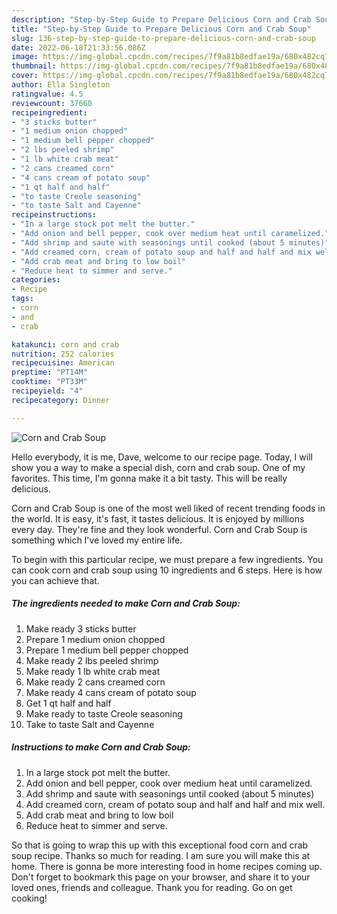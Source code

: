 ```yaml
---
description: "Step-by-Step Guide to Prepare Delicious Corn and Crab Soup"
title: "Step-by-Step Guide to Prepare Delicious Corn and Crab Soup"
slug: 136-step-by-step-guide-to-prepare-delicious-corn-and-crab-soup
date: 2022-06-18T21:33:56.086Z
image: https://img-global.cpcdn.com/recipes/7f9a81b8edfae19a/680x482cq70/corn-and-crab-soup-recipe-main-photo.jpg
thumbnail: https://img-global.cpcdn.com/recipes/7f9a81b8edfae19a/680x482cq70/corn-and-crab-soup-recipe-main-photo.jpg
cover: https://img-global.cpcdn.com/recipes/7f9a81b8edfae19a/680x482cq70/corn-and-crab-soup-recipe-main-photo.jpg
author: Ella Singleton
ratingvalue: 4.5
reviewcount: 37660
recipeingredient:
- "3 sticks butter"
- "1 medium onion chopped"
- "1 medium bell pepper chopped"
- "2 lbs peeled shrimp"
- "1 lb white crab meat"
- "2 cans creamed corn"
- "4 cans cream of potato soup"
- "1 qt half and half"
- "to taste Creole seasoning"
- "to taste Salt and Cayenne"
recipeinstructions:
- "In a large stock pot melt the butter."
- "Add onion and bell pepper, cook over medium heat until caramelized."
- "Add shrimp and saute with seasonings until cooked (about 5 minutes)"
- "Add creamed corn, cream of potato soup and half and half and mix well."
- "Add crab meat and bring to low boil"
- "Reduce heat to simmer and serve."
categories:
- Recipe
tags:
- corn
- and
- crab

katakunci: corn and crab 
nutrition: 252 calories
recipecuisine: American
preptime: "PT14M"
cooktime: "PT33M"
recipeyield: "4"
recipecategory: Dinner

---
```



![Corn and Crab Soup](https://img-global.cpcdn.com/recipes/7f9a81b8edfae19a/680x482cq70/corn-and-crab-soup-recipe-main-photo.jpg)

Hello everybody, it is me, Dave, welcome to our recipe page. Today, I will show you a way to make a special dish, corn and crab soup. One of my favorites. This time, I'm gonna make it a bit tasty. This will be really delicious.

Corn and Crab Soup is one of the most well liked of recent trending foods in the world. It is easy, it's fast, it tastes delicious. It is enjoyed by millions every day. They're fine and they look wonderful. Corn and Crab Soup is something which I've loved my entire life.




To begin with this particular recipe, we must prepare a few ingredients. You can cook corn and crab soup using 10 ingredients and 6 steps. Here is how you can achieve that.

<!--inarticleads1-->

##### The ingredients needed to make Corn and Crab Soup:

1. Make ready 3 sticks butter
1. Prepare 1 medium onion chopped
1. Prepare 1 medium bell pepper chopped
1. Make ready 2 lbs peeled shrimp
1. Make ready 1 lb white crab meat
1. Make ready 2 cans creamed corn
1. Make ready 4 cans cream of potato soup
1. Get 1 qt half and half
1. Make ready to taste Creole seasoning
1. Take to taste Salt and Cayenne




<!--inarticleads2-->

##### Instructions to make Corn and Crab Soup:

1. In a large stock pot melt the butter.
1. Add onion and bell pepper, cook over medium heat until caramelized.
1. Add shrimp and saute with seasonings until cooked (about 5 minutes)
1. Add creamed corn, cream of potato soup and half and half and mix well.
1. Add crab meat and bring to low boil
1. Reduce heat to simmer and serve.




So that is going to wrap this up with this exceptional food corn and crab soup recipe. Thanks so much for reading. I am sure you will make this at home. There is gonna be more interesting food in home recipes coming up. Don't forget to bookmark this page on your browser, and share it to your loved ones, friends and colleague. Thank you for reading. Go on get cooking!
